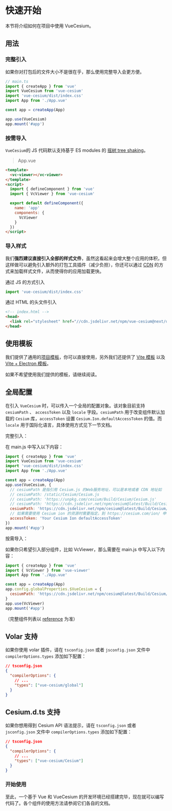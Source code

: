 # 快速开始

本节将介绍如何在项目中使用 VueCesium。

## 用法

### 完整引入

如果你对打包后的文件大小不是很在乎，那么使用完整导入会更方便。

```typescript
// main.ts
import { createApp } from 'vue'
import VueCesium from 'vue-cesium'
import 'vue-cesium/dist/index.css'
import App from './App.vue'

const app = createApp(App)

app.use(VueCesium)
app.mount('#app')
```

### 按需导入

`VueCesium`的 JS 代码默认支持基于 ES modules 的 [摇树 tree shaking](https://webpack.js.org/guides/tree-shaking/)。

> App.vue

```html
<template>
  <vc-viewer></vc-viewer>
</template>
<script>
  import { defineComponent } from 'vue'
  import { VcViewer } from 'vue-cesium'

  export default defineComponent({
    name: 'app'
    components: {
      VcViewer
    }
  })
</script>
```

### 导入样式

我们**强烈建议直接引入全部的样式文件**，虽然这看起来会增大整个应用的体积，但这样做可以避免引入额外的打包工具插件（减少负担），你还可以通过 [CDN](https://www.cloudflare.com/learning/cdn/what-is-a-cdn/)
的方式来加载样式文件，从而使得你的应用加载更快。

通过 JS 的方式引入

```typescript
import 'vue-cesium/dist/index.css'
```

通过 HTML 的头文件引入

```html
<!-- index.html -->
<head>
  <link rel="stylesheet" href="//cdn.jsdelivr.net/npm/vue-cesium@next/dist/index.css" />
</head>
```

## 使用模板

我们提供了通用的[项目模板](https://github.com/zouyaoji/vue-cesium-starter)，你可以直接使用，另外我们还提供了 [Vite 模板](https://github.com/zouyaoji/vue-cesium-vite-starter) 以及 [Vite + Electron 模板](https://github.com/zouyaoji/vue-cesium-electron-vite-starter)。

如果不希望使用我们提供的模板，请继续阅读。

## 全局配置

在引入 `VueCesium` 时，可以传入一个全局的配置对象。该对象目前支持 `cesiumPath` 、 `accessToken` 以及 `locale` 字段。`cesiumPath` 用于改变组件默认加载的 `Cesium` 库，`accessToken` 设置 `Cesium.Ion.defaultAccessToken` 的值。而 `locale` 用于国际化语言，具体使用方式见下一节文档。

完整引入：

在 main.js 中写入以下内容：

```js
import { createApp } from 'vue'
import VueCesium from 'vue-cesium'
import 'vue-cesium/dist/index.css'
import App from './App.vue'

const app = createApp(App)
app.use(VueCesium, {
  // cesiumPath 是指引用 Cesium.js 的Web服务地址，可以是本地或者 CDN 地址如
  // cesiumPath: /static/Cesium/Cesium.js
  // cesiumPath: 'https://unpkg.com/cesium/Build/Cesium/Cesium.js'
  // cesiumPath: 'https://cdn.jsdelivr.net/npm/cesium@latest/Build/Cesium/Cesium.js'
  cesiumPath: 'https://cdn.jsdelivr.net/npm/cesium@latest/Build/Cesium/Cesium.js',
  // 如果需要使用 Cesium ion 的资源时需要指定。到 https://cesium.com/ion/ 申请一个账户，获取Access Token。不指定的话可能导致 CesiumIon 的在线影像、地形加载失败。
  accessToken: 'Your Cesium Ion defaultAccessToken'
})
app.mount('#app')
```

按需导入：

如果你只希望引入部分组件，比如 VcViewer，那么需要在 main.js 中写入以下内容：

```js
import { createApp } from 'vue'
import { VcViewer } from 'vue-viewer'
import App from './App.vue'

const app = createApp(App)
app.config.globalProperties.$VueCesium = {
  cesiumPath: 'https://cdn.jsdelivr.net/npm/cesium@latest/Build/Cesium/Cesium.js'
}
app.use(VcViewer)
app.mount('#app')
```

（完整组件列表以 [reference](https://github.com/zouyaoji/vue-cesium/blob/dev/packages/vue-cesium/component.ts) 为准）

## Volar 支持

如果你使用 volar 插件，请在  `tsconfig.json` 或者 `jsconfig.json` 文件中 `compilerOptions.types` 添加如下配置：

```json
// tsconfig.json
{
  "compilerOptions": {
    // ...
    "types": ["vue-cesium/global"]
  }
}
```

## Cesium.d.ts 支持

如果你想用得到 Cesium API 语法提示，请在  `tsconfig.json` 或者 `jsconfig.json` 文件中 `compilerOptions.types` 添加如下配置：

```json
// tsconfig.json
{
  "compilerOptions": {
    // ...
    "types": ["vue-cesium/Cesium"]
  }
}
```

### 开始使用

至此，一个基于 Vue 和 VueCesium 的开发环境已经搭建完毕，现在就可以编写代码了。各个组件的使用方法请参阅它们各自的文档。
